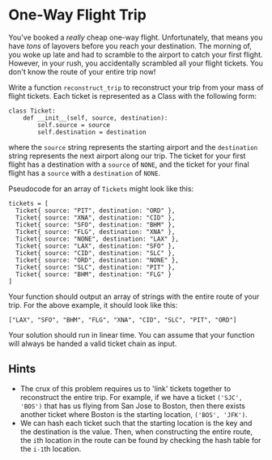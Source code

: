 # One-Way Flight Trip

You've booked a _really_ cheap one-way flight. Unfortunately, that means you have _tons_ of layovers before you reach your destination. The morning of, you woke up late and had to scramble to the airport to catch your first flight. However, in your rush, you accidentally scrambled all your flight tickets. You don't know the route of your entire trip now!

Write a function `reconstruct_trip` to reconstruct your trip from your mass of flight tickets. Each ticket is represented as a Class with the following form:

```(python)
class Ticket:
    def __init__(self, source, destination):
        self.source = source
        self.destination = destination
```

where the `source` string represents the starting airport and the `destination` string represents the next airport along our trip. The ticket for your first flight has a destination with a `source` of `NONE`, and the ticket for your final flight has a `source` with a `destination` of `NONE`.

Pseudocode for an array of `Tickets` might look like this:

```(python)
tickets = [
  Ticket{ source: "PIT", destination: "ORD" },
  Ticket{ source: "XNA", destination: "CID" },
  Ticket{ source: "SFO", destination: "BHM" },
  Ticket{ source: "FLG", destination: "XNA" },
  Ticket{ source: "NONE", destination: "LAX" },
  Ticket{ source: "LAX", destination: "SFO" },
  Ticket{ source: "CID", destination: "SLC" },
  Ticket{ source: "ORD", destination: "NONE" },
  Ticket{ source: "SLC", destination: "PIT" },
  Ticket{ source: "BHM", destination: "FLG" }
]
```

Your function should output an array of strings with the entire route of your trip. For the above example, it should look like this:

```(python)
["LAX", "SFO", "BHM", "FLG", "XNA", "CID", "SLC", "PIT", "ORD"]
```

Your solution should run in linear time. You can assume that your function will always be handed a valid ticket chain as input.

## Hints

- The crux of this problem requires us to 'link' tickets together to reconstruct the entire trip. For example, if we have a ticket `('SJC', 'BOS')` that has us flying from San Jose to Boston, then there exists another ticket where Boston is the starting location, `('BOS', 'JFK')`.
- We can hash each ticket such that the starting location is the key and the destination is the value. Then, when constructing the entire route, the `i`th location in the route can be found by checking the hash table for the `i-1`th location.
